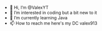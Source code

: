 - 👋 Hi, I’m @ValexYT
- 👀 I’m interested in coding but a bit new to it
- 🌱 I’m currently learning Java 
- 📫 How to reach me 
  here's my DC valex913

<!---
ValexYT/ValexYT is a ✨ special ✨ repository because its `README.md` (this file) appears on your GitHub profile.
You can click the Preview link to take a look at your changes.
--->
